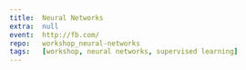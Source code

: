 ```yaml
---
title:  Neural Networks
extra:  null
event:  http://fb.com/
repo:   workshop_neural-networks
tags:   [workshop, neural networks, supervised learning]
---
```

